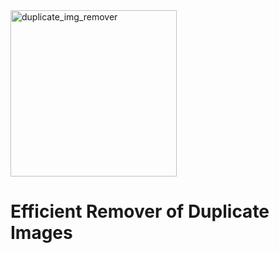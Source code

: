 <img width="266" alt="duplicate_img_remover" src="https://user-images.githubusercontent.com/18000553/134904064-9ed456aa-ca32-4efe-9a8e-139fb4f59d48.png">

# Efficient Remover of Duplicate Images
